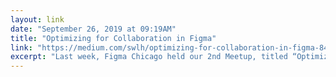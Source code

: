 ```yaml
---
layout: link 
date: "September 26, 2019 at 09:19AM"
title: "Optimizing for Collaboration in Figma"
link: "https://medium.com/swlh/optimizing-for-collaboration-in-figma-84726464ba1b"
excerpt: "Last week, Figma Chicago held our 2nd Meetup, titled “Optimizing for Collaboration in Figma”. This is a recap of the event. The evening was hosted at Industrious in River North, and started off with…"
---
```

